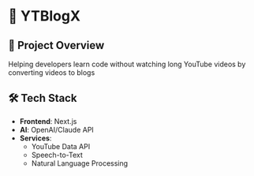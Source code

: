 # 📝 YTBlogX

## 🌟 Project Overview

Helping developers learn code without watching long YouTube videos by converting videos to blogs

## 🛠 Tech Stack

- **Frontend**: Next.js
- **AI**: OpenAI/Claude API
- **Services**:
  - YouTube Data API
  - Speech-to-Text
  - Natural Language Processing
